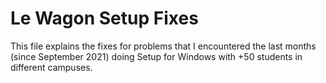 
# Le Wagon Setup Fixes
This file explains the fixes for problems that I encountered the last months (since September 2021) doing Setup for Windows with +50 students in different campuses.
